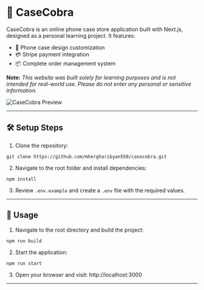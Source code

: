 # 🐍 CaseCobra

CaseCobra is an online phone case store application built with Next.js, designed as a personal learning project. It features:

- 🎨 Phone case design customization
- 💳 Stripe payment integration
- 📦 Complete order management system

**Note:** _This website was built solely for learning purposes and is not intended for real-world use. Please do not enter any personal or sensitive information._

![CaseCobra Preview](https://i.ibb.co/VpWL7bh9/casecobra-preview.png)

---

## 🛠️ Setup Steps

1. Clone the repository:

```
git clone https://github.com/mhergharibyan550/casecobra.git
```

2. Navigate to the root folder and install dependencies:

```
npm install
```

3. Review `.env.example` and create a `.env` file with the required values.

---

## 🚀 Usage

1. Navigate to the root directory and build the project:

```
npm run build
```

2. Start the application:

```
npm run start
```

3. Open your browser and visit:
   http://localhost:3000

---
